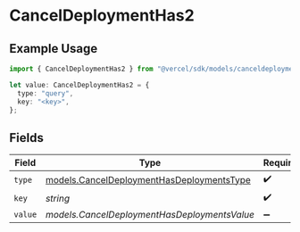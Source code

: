 # CancelDeploymentHas2

## Example Usage

```typescript
import { CancelDeploymentHas2 } from "@vercel/sdk/models/canceldeploymentop.js";

let value: CancelDeploymentHas2 = {
  type: "query",
  key: "<key>",
};
```

## Fields

| Field                                                                                        | Type                                                                                         | Required                                                                                     | Description                                                                                  |
| -------------------------------------------------------------------------------------------- | -------------------------------------------------------------------------------------------- | -------------------------------------------------------------------------------------------- | -------------------------------------------------------------------------------------------- |
| `type`                                                                                       | [models.CancelDeploymentHasDeploymentsType](../models/canceldeploymenthasdeploymentstype.md) | :heavy_check_mark:                                                                           | N/A                                                                                          |
| `key`                                                                                        | *string*                                                                                     | :heavy_check_mark:                                                                           | N/A                                                                                          |
| `value`                                                                                      | *models.CancelDeploymentHasDeploymentsValue*                                                 | :heavy_minus_sign:                                                                           | N/A                                                                                          |